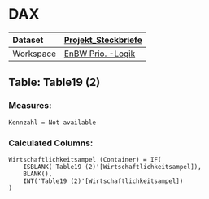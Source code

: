 



# DAX

|Dataset|[Projekt_Steckbriefe](./../Projekt_Steckbriefe.md)|
| :--- | :--- |
|Workspace|[EnBW Prio. -Logik](../../Workspaces/EnBW-Prio.--Logik.md)|

## Table: Table19 (2)

### Measures:


```dax
Kennzahl = Not available
```


### Calculated Columns:


```dax
Wirtschaftlichkeitsampel (Container) = IF(
	ISBLANK('Table19 (2)'[Wirtschaftlichkeitsampel]),
	BLANK(),
	INT('Table19 (2)'[Wirtschaftlichkeitsampel])
)
```

